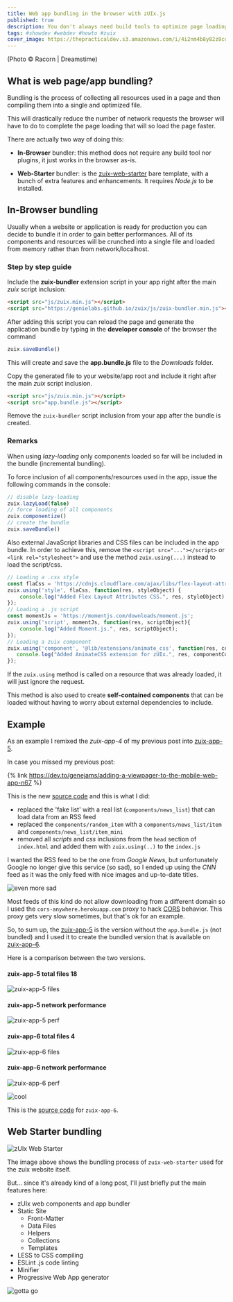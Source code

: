 ```yaml
---
title: Web app bundling in the browser with zUIx.js
published: true
description: You don't always need build tools to optimize page loading
tags: #showdev #webdev #howto #zuix
cover_image: https://thepracticaldev.s3.amazonaws.com/i/4i2nm4b8y82z8cdkhnyg.jpg
---
```

(Photo © Racorn | Dreamstime)

## What is web page/app bundling?

Bundling is the process of collecting all resources used in a page and then compiling them into a single and optimized file.

This will drastically reduce the number of network requests the browser will have to do to complete the page loading that will so load the page faster.

There are actually two way of doing this:

- **In-Browser** bundler:
this method does not require any build tool nor plugins, it just works in the browser as-is.

- **Web-Starter** bundler:
is the [zuix-web-starter](https://github.com/genemars/zuix-web-starter) bare template, with a bunch of extra features and enhancements. It requires *Node.js* to be installed.


## In-Browser bundling

Usually when a website or application is ready for production you can decide to bundle it in order to gain better performances. All of its components and resources will be crunched into a single file and loaded from memory rather than from network/localhost.

### Step by step guide

Include the **zuix-bundler** extension script in your app right after the main *zuix* script inclusion:

```html
<script src="js/zuix.min.js"></script>
<script src="https://genielabs.github.io/zuix/js/zuix-bundler.min.js"></script>
```

After adding this script you can reload the page and generate the application bundle by typing in the **developer console** of the browser the command

```javascript
zuix.saveBundle()
```

This will create and save the **app.bundle.js** file to the *Downloads* folder.

Copy the generated file to your website/app root and include it right after the main *zuix* script inclusion.

```html
<script src="js/zuix.min.js"></script>
<script src="app.bundle.js"></script>
```

Remove the `zuix-bundler` script inclusion from your app after the bundle is created.


### Remarks

When using *lazy-loading* only components loaded so far will be included in the bundle (incremental bundling).

To force inclusion of all components/resources used in the app, issue the following commands in the console:

```javascript
// disable lazy-loading
zuix.lazyLoad(false)
// force loading of all components
zuix.componentize()
// create the bundle
zuix.saveBundle()
```

Also external JavaScript libraries and CSS files can be included in the app bundle. In order to achieve this, remove the `<script src="..."></script>` or `<link rel="stylesheet">` and use the method `zuix.using(...)` instead to load the script/css.

```javascript
// Loading a .css style
const flaCss = 'https://cdnjs.cloudflare.com/ajax/libs/flex-layout-attribute/1.0.3/css/flex-layout-attribute.min.css';
zuix.using('style', flaCss, function(res, styleObject) {
    console.log("Added Flex Layout Attributes CSS.", res, styleObject);
});
// Loading a .js script
const momentJs = 'https://momentjs.com/downloads/moment.js';
zuix.using('script', momentJs, function(res, scriptObject){
    console.log("Added Moment.js.", res, scriptObject);
});
// Loading a zuix component
zuix.using('component', '@lib/extensions/animate_css', function(res, componentContext){
   console.log("Added AnimateCSS extension for zUIx.", res, componentContext);
});
```

If the `zuix.using` method is called on a resource that was already loaded, it will just ignore the request.

This method is also used to create **self-contained components** that can be loaded without having to worry about external dependencies to include.

## Example

As an example I remixed the *zuix-app-4* of my previous post into [zuix-app-5](https://zuix-app-5.glitch.me).

In case you missed my previous post:

{% link https://dev.to/genejams/adding-a-viewpager-to-the-mobile-web-app-n67 %}

This is the new [source code](https://glitch.com/edit/#!/zuix-app-5) and this is what I did:

- replaced the 'fake list' with a real list (`components/news_list`) that can load data from an RSS feed
- replaced the `components/random_item` with a `components/news_list/item` and `components/news_list/item_mini`
- removed all *scripts* and *css* inclusions from the `head` section of `index.html` and added them with `zuix.using(..)` to the `index.js`

I wanted the RSS feed to be the one from *Google News*, but unfortunately Google no longer give this service (so sad), so I ended up using the *CNN* feed as it was the only feed with nice images and up-to-date titles.

![even more sad](https://media.giphy.com/media/5WmyaeDDlmb1m/giphy.gif)

Most feeds of this kind do not allow downloading from a different domain so I used the `cors-anywhere.herokuapp.com` proxy to hack [CORS](https://en.wikipedia.org/wiki/Cross-origin_resource_sharing) behavior. This proxy gets very slow sometimes, but that's ok for an example.

So, to sum up, the [zuix-app-5](https://zuix-app-5.glitch.me) is the version without the `app.bundle.js` (not bundled) and I used it to create the bundled version that is available on [zuix-app-6](https://zuix-app-6.glitch.me).

Here is a comparison between the two versions.

#### zuix-app-5 total files **18**

![zuix-app-5 files](https://thepracticaldev.s3.amazonaws.com/i/g02hdgw86q2nfivsfhzu.png)

#### zuix-app-5 network performance

![zuix-app-5 perf](https://thepracticaldev.s3.amazonaws.com/i/2gk48dshoa4zok3rh1z4.png)


#### zuix-app-6 total files **4**

![zuix-app-6 files](https://thepracticaldev.s3.amazonaws.com/i/e6g0ex68dmf08msb41rf.png)

#### zuix-app-6 network performance

![zuix-app-6 perf](https://thepracticaldev.s3.amazonaws.com/i/ysapo252grk4t7g2xa4p.png)

![cool](https://media.giphy.com/media/5VKbvrjxpVJCM/giphy.gif)

This is the [source code](https://glitch.com/edit/#!/zuix-app-6) for `zuix-app-6`.


## Web Starter bundling

![zUIx Web Starter](https://thepracticaldev.s3.amazonaws.com/i/wkumb20jphd5k5a8mt22.gif)

The image above shows the bundling process of `zuix-web-starter` used for the zuix website itself.

But... since it's already kind of a long post, I'll just briefly put the main features here:

- zUIx web components and app bundler
- Static Site
  * Front-Matter
  * Data Files
  * Helpers
  * Collections
  * Templates
- LESS to CSS compiling
- ESLint .js code linting
- Minifier
- Progressive Web App generator

![gotta go](https://media.giphy.com/media/3o7btYYfqOuQAz7SYE/giphy.gif)

